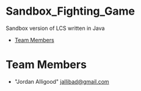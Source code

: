 Sandbox_Fighting_Game
=====================

Sandbox version of LCS written in Java

* [Team Members](#team-members)
 
# <a name="team-members"></a>Team Members
* "Jordan Alligood" <jallibad@gmail.com>
